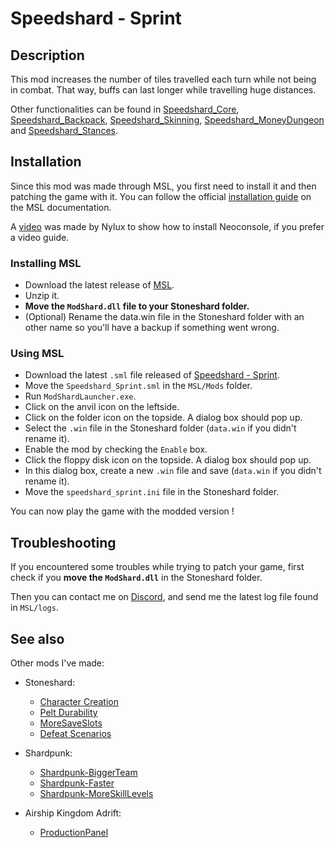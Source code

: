 # Speedshard - Sprint

## Description

This mod increases the number of tiles travelled each turn while not being in combat. That way, buffs can last longer while travelling huge distances.

Other functionalities can be found in [Speedshard_Core](https://github.com/remyCases/SpeedshardCore), [Speedshard_Backpack](https://github.com/remyCases/SpeedshardBackpack), [Speedshard_Skinning](https://github.com/remyCases/SpeedshardSkinning), [Speedshard_MoneyDungeon](https://github.com/remyCases/SpeedshardMoneyDungeon) and [Speedshard_Stances](https://github.com/remyCases/SpeedshardStances).

## Installation

Since this mod was made through MSL, you first need to install it and then patching the game with it.
You can follow the official [installation guide](https://dddddragon.github.io/ModShardLauncher/guides/how-to-play-mod.html) on the MSL documentation.

A [video](https://www.youtube.com/watch?v=_J0oJYGi38E&t=13s&ab_channel=Nylux) was made by Nylux to show how to install Neoconsole, if you prefer a video guide.

### Installing MSL

- Download the latest release of [MSL](https://github.com/DDDDDragon/ModShardLauncher).
- Unzip it.
- **Move the `ModShard.dll` file to your Stoneshard folder.**
- (Optional) Rename the data.win file in the Stoneshard folder with an other name so you'll have a backup if something went wrong.

### Using MSL

- Download the latest `.sml` file released of [Speedshard - Sprint](https://github.com/remyCases/SpeedshardSprint/releases).
- Move the `Speedshard_Sprint.sml` in the `MSL/Mods` folder.
- Run `ModShardLauncher.exe`.
- Click on the anvil icon on the leftside.
- Click on the folder icon on the topside. A dialog box should pop up.
- Select the `.win` file in the Stoneshard folder (`data.win` if you didn't rename it).
- Enable the mod by checking the `Enable` box.
- Click the floppy disk icon on the topside. A dialog box should pop up.
- In this dialog box, create a new `.win` file and save (`data.win` if you didn't rename it).
- Move the `speedshard_sprint.ini` file in the Stoneshard folder.

You can now play the game with the modded version !

## Troubleshooting

If you encountered some troubles while trying to patch your game, first check if you **move the `ModShard.dll`** in the Stoneshard folder.

Then you can contact me on [Discord](https://discord.com/users/200330865522376704), and send me the latest log file found in `MSL/logs`.

## See also

Other mods I've made:
- Stoneshard:
    - [Character Creation](https://github.com/remyCases/CharacterCreator)
    - [Pelt Durability](https://github.com/remyCases/Stoneshard-PeltDurability)
    - [MoreSaveSlots](https://github.com/remyCases/Stoneshard-MoreSaveSlots)
    - [Defeat Scenarios](https://github.com/remyCases/Stoneshard-DefeatScenarios)

- Shardpunk:
    - [Shardpunk-BiggerTeam](https://github.com/remyCases/Shardpunk-BiggerTeam)
    - [Shardpunk-Faster](https://github.com/remyCases/Shardpunk-Faster)
    - [Shardpunk-MoreSkillLevels](https://github.com/remyCases/Shardpunk-MoreSkillLevels)

- Airship Kingdom Adrift:
    - [ProductionPanel](https://github.com/remyCases/AKAMod_ProdPanel)